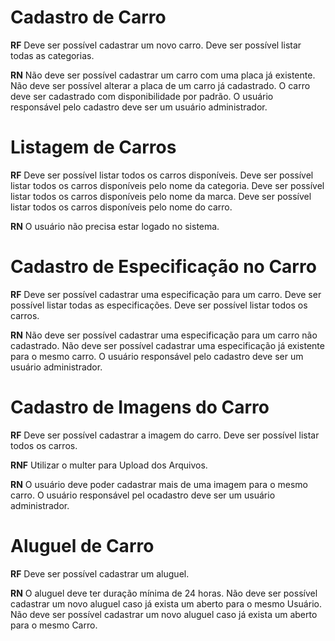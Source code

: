 # Cadastro de Carro

**RF**
Deve ser possível cadastrar um novo carro.
Deve ser possível listar todas as categorias.

**RN**
Não deve ser possível cadastrar um carro com uma placa já existente.
Não deve ser possível alterar a placa de um carro já cadastrado.
O carro deve ser cadastrado com disponibilidade por padrão.
O usuário responsável pelo cadastro deve ser um usuário administrador.

# Listagem de Carros

**RF**
Deve ser possível listar todos os carros disponíveis.
Deve ser possível listar todos os carros disponíveis pelo nome da categoria.
Deve ser possível listar todos os carros disponíveis pelo nome da marca.
Deve ser possível listar todos os carros disponíveis pelo nome do carro.

**RN**
O usuário não precisa estar logado no sistema.

# Cadastro de Especificação no Carro

**RF**
Deve ser possível cadastrar uma especificação para um carro.
Deve ser possível listar todas as especificações.
Deve ser possível listar todos os carros.

**RN**
Não deve ser possível cadastrar uma especificação para um carro não cadastrado.
Não deve ser possível cadastrar uma especificação já existente para o mesmo carro.
O usuário responsável pelo cadastro deve ser um usuário administrador.

# Cadastro de Imagens do Carro

**RF**
Deve ser possível cadastrar a imagem do carro.
Deve ser possível listar todos os carros.

**RNF**
Utilizar o multer para Upload dos Arquivos.

**RN**
O usuário deve poder cadastrar mais de uma imagem para o mesmo carro.
O usuário responsável pel ocadastro deve ser um usuário administrador.

# Aluguel de Carro

**RF**
Deve ser possível cadastrar um aluguel.

**RN**
O aluguel deve ter duração mínima de 24 horas.
Não deve ser possível cadastrar um novo aluguel caso já exista um aberto para o mesmo Usuário.
Não deve ser possível cadastrar um novo aluguel caso já exista um aberto para o mesmo Carro.


